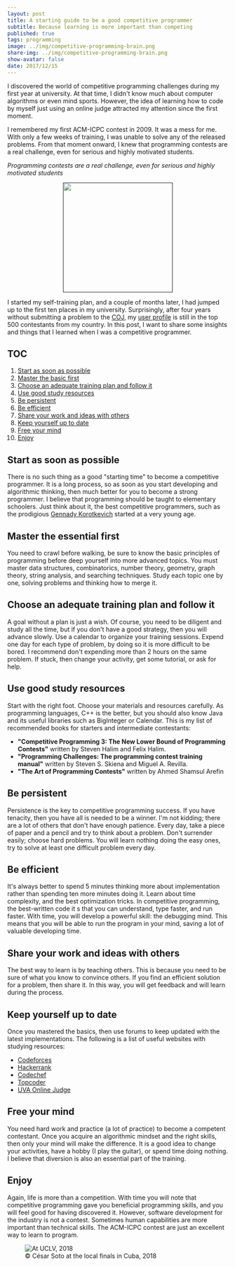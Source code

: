 ```yaml
---
layout: post
title: A starting guide to be a good competitive programmer
subtitle: Because learning is more important than competing
published: true
tags: programming
image: ../img/competitive-programming-brain.png
share-img: ../img/competitive-programming-brain.png
show-avatar: false
date: 2017/12/15
---
```


I discovered the world of competitive programming challenges during my first year at university. At that time, I didn't know much about computer algorithms or even mind sports. However, the idea of learning how to code by myself just using an online judge attracted my attention since the first moment. 

I remembered my first ACM-ICPC contest in 2009. It was a mess for me. With only a few weeks of training, I was unable to solve any of the released problems. From that moment onward, I knew that programming contests are a real challenge, even for serious and highly motivated students.

<aside class="quote">
    <em>Programming contests are a real challenge, even for serious and highly motivated students</em>
</aside>


<p align="center">
  <a href="">
    <img src="https://cf.jare.io/?u=https//www.cesarsotovalero.net/img/competitive-programming.png" height="250px"/>
  </a>
</p>

I started my self-training plan, and a couple of months later, I had jumped up to the first ten places in my university. Surprisingly, after four years without submitting a problem to the [COJ](http://coj.uci.cu/),  my [user profile](http://coj.uci.cu/user/useraccount.xhtml?username=CeSaR_uclv) is still in the top 500 contestants from my country. In this post, I want to share some insights and things that I learned when I was a competitive programmer.  

## TOC
1.	[Start as soon as possible](#start-as-soon-as-possible)
2.	[Master the basic first](#master-the-basic-first)
3.	[Choose an adequate training plan and follow it](#choose-an-adequate-training-plan-and-follow-it)
4.	[Use good study resources](#use-good-study-resources)
5.	[Be persistent](#be-persistent)
6.	[Be efficient](#be-efficient)
7.	[Share your work and ideas with others](#share-your-work-and-ideas-with-others)
8.	[Keep yourself up to date](#keep-yourself-up-to-date)
9.	[Free your mind](#free-your-mind)
10.	[Enjoy](#enjoy)


## Start as soon as possible
There is no such thing as a good "starting time" to become a competitive programmer. It is a long process, so as soon as you start developing and algorithmic thinking, then much better for you to become a strong programmer. I believe that programming should be taught to elementary schoolers. Just think about it, the best competitive programmers, such as the prodigious [Gennady Korotkevich](https://en.wikipedia.org/wiki/Gennady_Korotkevich) started at a very young age. 

## Master the essential first
You need to crawl before walking, be sure to know the basic principles of programming before deep yourself into more advanced topics. You must master data structures, combinatorics, number theory, geometry, graph theory, string analysis, and searching techniques. Study each topic one by one, solving problems and thinking how to merge it.

## Choose an adequate training plan and follow it
A goal without a plan is just a wish. Of course, you need to be diligent and study all the time, but if you don't have a good strategy, then you will advance slowly. Use a calendar to organize your training sessions. Expend one day for each type of problem, by doing so it is more difficult to be bored. I recommend don't expending more than 2 hours on the same problem. If stuck, then change your activity, get some tutorial, or ask for help. 

## Use good study resources
Start with the right foot. Choose your materials and resources carefully. As programming languages, C++ is the better, but you should also know Java and its useful libraries such as BigInteger or Calendar. This is my list of recommended books for starters and intermediate contestants:
- **"Competitive Programming 3: The New Lower Bound of Programming Contests"** written by Steven Halim and Felix Halim.
- **"Programming Challenges: The programming contest training manual"** written by Steven S. Skiena and Miguel A. Revilla.
- **"The Art of Programming Contests"** written by Ahmed Shamsul Arefin

## Be persistent
Persistence is the key to competitive programming success. If you have tenacity, then you have all is needed to be a winner. I'm not kidding; there are a lot of others that don't have enough patience. Every day, take a piece of paper and a pencil and try to think about a problem. Don't surrender easily; choose hard problems. You will learn nothing doing the easy ones, try to solve at least one difficult problem every day.

## Be efficient
It's always better to spend 5 minutes thinking more about implementation rather than spending ten more minutes doing it. Learn about time complexity, and the best optimization tricks. In competitive programming, the best-written code it s that you can understand, type faster, and run faster. With time, you will develop a powerful skill: the debugging mind. This means that you will be able to run the program in your mind, saving a lot of valuable developing time.

## Share your work and ideas with others 
The best way to learn is by teaching others. This is because you need to be sure of what you know to convince others. If you find an efficient solution for a problem, then share it. In this way, you will get feedback and will learn during the process.

## Keep yourself up to date
Once you mastered the basics, then use forums to keep updated with the latest implementations. The following is a list of useful websites with studying resources:
- [Codeforces](http://codeforces.com/) 
- [Hackerrank](http://hackerrank.com/)
- [Codechef](http://www.codechef.com/) 
- [Topcoder](http://www.topcoder.com/) 
- [UVA Online Judge](http://uva.onlinejudge.org/) 

## Free your mind
You need hard work and practice (a lot of practice) to become a competent contestant. Once you acquire an algorithmic mindset and the right skills, then only your mind will make the difference. It is a good idea to change your activities, have a hobby (I play the guitar), or spend time doing nothing. I believe that diversion is also an essential part of the training.

## Enjoy
Again, life is more than a competition. With time you will note that competitive programming gave you beneficial programming skills, and you will feel good for having discovered it. However,  software development for the industry is not a contest. Sometimes human capabilities are more important than technical skills. The ACM-ICPC contest are just an excellent way to learn to program.

<figure class="jb_picture">
    <img src="https://cf.jare.io/?u=https//www.cesarsotovalero.net/img/ACM-ICPC.jpg" 
    alt="At UCLV, 2018"
    longdesc="#c13e1390" />
    <figcaption class="stroke">
    &#169; César Soto at the local finals in Cuba, 2018
    </figcaption>
</figure>

<br>


